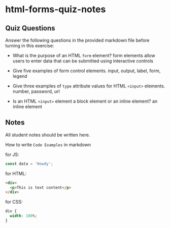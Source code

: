 # html-forms-quiz-notes

## Quiz Questions

Answer the following questions in the provided markdown file before turning in this exercise:

- What is the purpose of an HTML `form` element?
  form elements allow users to enter data that can be submitted using interactive controls

- Give five examples of form control elements.
  input, output, label, form, legend

- Give three examples of `type` attribute values for HTML `<input>` elements.
  number, password, url

- Is an HTML `<input>` element a block element or an inline element?
  an inline element

## Notes

All student notes should be written here.

How to write `Code Examples` in markdown

for JS:

```javascript
const data = 'Howdy';
```

for HTML:

```html
<div>
  <p>This is text content</p>
</div>
```

for CSS:

```css
div {
  width: 100%;
}
```
